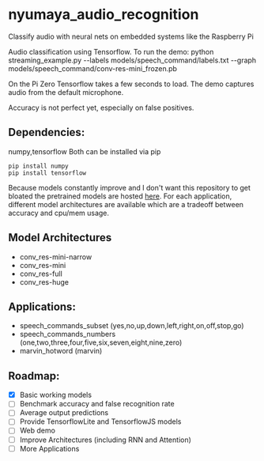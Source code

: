 # nyumaya_audio_recognition
Classify audio with neural nets on embedded systems like the Raspberry Pi


Audio classification using Tensorflow. To run the demo:
python streaming_example.py --labels models/speech_command/labels.txt --graph models/speech_command/conv-res-mini_frozen.pb

On the Pi Zero Tensorflow takes a few seconds to load. The demo captures audio from the default microphone. 

Accuracy is not perfect yet, especially on false positives.

## Dependencies:
numpy,tensorflow 
Both can be installed via pip

```
pip install numpy
pip install tensorflow
```
Because models constantly improve and I don't want this repository to get bloated the pretrained models are hosted [here](https://drive.google.com/open?id=1cv4R_zrfr88q7AcNxd5OsXVIxOyFwLOu).
For each application, different model architectures are available which are a tradeoff between accuracy and cpu/mem usage.

## Model Architectures
- conv_res-mini-narrow
- conv_res-mini
- conv_res-full
- conv_res-huge


## Applications:
- speech_commands_subset (yes,no,up,down,left,right,on,off,stop,go)
- speech_commands_numbers (one,two,three,four,five,six,seven,eight,nine,zero)
- marvin_hotword (marvin)

## Roadmap:
- [x] Basic working models
- [ ] Benchmark accuracy and false recognition rate
- [ ] Average output predictions
- [ ] Provide TensorflowLite and TensorflowJS models
- [ ] Web demo
- [ ] Improve Architectures (including RNN and Attention)
- [ ] More Applications 
